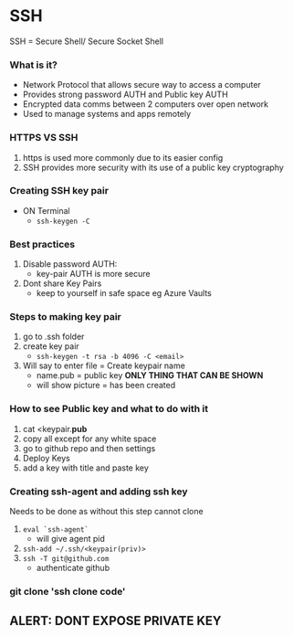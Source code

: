 # SSH
SSH = Secure Shell/ Secure Socket Shell
### What is it?
- Network Protocol that allows secure way to access a computer
- Provides strong password AUTH and Public key AUTH 
- Encrypted data comms between 2 computers over open network
- Used to manage systems and apps remotely

### HTTPS VS SSH
1. https is used more commonly due to its easier config 
2. SSH provides more security with its use of a public key cryptography


### Creating SSH key pair

- ON Terminal
  - ```ssh-keygen -C```


### Best practices
1. Disable password AUTH:
   - key-pair AUTH is more secure
2. Dont share Key Pairs
   - keep to yourself in safe space eg Azure Vaults


### Steps to making key pair
1. go to .ssh folder
2. create key pair
   - ```ssh-keygen -t rsa -b 4096 -C <email>```
3. Will say to enter file = Create keypair name
   - name.pub = public key **ONLY THING THAT CAN BE SHOWN**
   - will show picture = has been created

### How to see Public key and what to do with it
1. cat <keypair.**pub**
2. copy all except for any white space
3. go to github repo and then settings
4. Deploy Keys
5. add a key with title and paste key 

### Creating ssh-agent and adding ssh key
Needs to be done as without this step cannot clone
1. ```eval `ssh-agent` ```
   - will give agent pid
2. ```ssh-add ~/.ssh/<keypair(priv)>```
3. ```ssh -T git@github.com```
   - authenticate github 

### git clone 'ssh clone code'

## ALERT: DONT EXPOSE PRIVATE KEY
